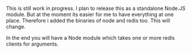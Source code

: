 This is still work in progress. I plan to release this as a standalone Node.JS module. But at the moment its easier
for me to have everything at one place. Therefore i added the binaries of node and redis too. This will change.

In the end you will have a Node module which takes one or more redis clients for arguments.